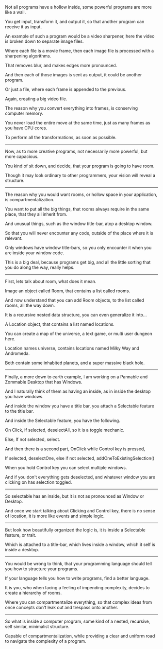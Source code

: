Not all programs have a hollow inside,
some powerful programs are more like a wall.

You get input, transform it,
and output it, so that another program can receive it as input.

An example of such a program would be a video sharpener,
here the video is broken down to separate image files.

Where each file is a movie frame,
then each image file is processed with a sharpening algorithms.

That removes blur,
and makes edges more pronounced.

And then each of those images is sent as output,
it could be another program.

Or just a file,
where each frame is appended to the previous.

Again,
creating a big video file.

The reason why you convert everything into frames,
is conserving computer memory.

You never load the entire move at the same time,
just as many frames as you have CPU cores.

To perform all the transformations,
as soon as possible.

---

Now, as to more creative programs,
not necessarily more powerful, but more capacious.

You kind of sit down, and decide,
that your program is going to have room.

Though it may look ordinary to other programmers,
your vision will reveal a structure.

---

The reason why you would want rooms,
or hollow space in your application, is compartmentalization.

You want to put all the big things,
that rooms always require in the same place, that they all inherit from.

And unusual things, such as the window title-bar,
atop a desktop window.

So that you will never encounter any code,
outside of the place where it is relevant.

Only windows have window title-bars,
so you only encounter it when you are inside your window code.

This is a big deal, because programs get big,
and all the little sorting that you do along the way, really helps.

---

First, lets talk about room,
what does it mean.

Image an object called Room,
that contains a list called rooms.

And now understand that you can add Room objects,
to the list called rooms, all the way down.

It is a recursive nested data structure,
you can even generalize it into...

A Location object,
that contains a list named locations.

You can create a map of the universe,
a text game, or multi user dungeon here.

Location names universe,
contains locations named Milky Way and Andromeda.

Both contain some inhabited planets,
and a super massive black hole.

---

Finally, a more down to earth example,
I am working on a Pannable and Zommable Desktop that has Windows.

And I naturally think of them as having an inside,
as in inside the desktop you have windows.

And inside the window you have a title bar,
you attach a Selectable feature to the title bar.

And inside the Selectable feature,
you have the following.

On Click, if selected,
deselectAll, so it is a toggle mechanic.

Else, If not selected,
select.

And then there is a second part,
OnClick while Control key is pressed,

If selected, deselectOne,
else if not selected, addOneToExistingSelection()

When you hold Control key
you can select multiple windows.

And if you don't everything gets deselected,
and whatever window you are clicking on has selection toggled.

---

So selectable has an inside,
but it is not as pronounced as Window or Desktop.

And once we start talking about Clicking and Control key,
there is no sense of location, it is more like events and simple logic.

---

But look how beautifully organized the logic is,
it is inside a Selectable feature, or trait.

Which is attached to a title-bar,
which lives inside a window, which it self is inside a desktop.

---

You would be wrong to think,
that your programming language should tell you how to structure your programs.

If your language tells you how to write programs,
find a better language.

It is you, who when facing a feeling of impending complexity,
decides to create a hierarchy of rooms.

Where you can compartmentalize everything,
so that complex ideas from once concepts don't leak out and trespass onto another.

---

So what is inside a computer program,
some kind of a nested, recursive, self similar, minimalist structure.

Capable of compartmentalization,
while providing a clear and uniform road to navigate the complexity of a program.
